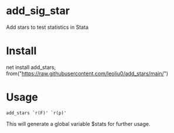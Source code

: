 # add_sig_star
Add stars to test statistics in Stata

# Install 
net install add_stars, from("https://raw.githubusercontent.com/leoliu0/add_stars/main/")

# Usage
```
add_stars `r(F)' `r(p)'
```
This will generate a global variable $stats for further usage.
